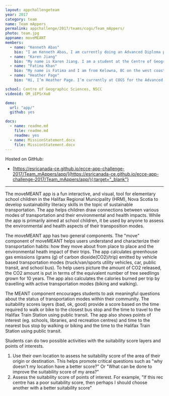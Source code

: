 ```yaml
---
layout: appchallengeteam
year: 2017
category: team
name: Team mAppers
permalink: appchallenge/2017/teams/cogs/Team_mAppers/
photo: team.jpg
appname: moveMEANT
members:
  - name: "Kenneth Abas"
    bio: "I am Kenneth Abas, I am currently doing an Advanced Diploma program in Geographic Sciences at the Centre of Geographic Sciences. I completed my Honours Bachelor of Science in Physical Geography at York University. I also received my certificate in GIS and Remote Sensing at York University."
  - name: "Karen Jiang"
    bio: "My name is Karen Jiang. I am a student at the Centre of Geographic Sciences (COGS) in Lawrencetown, Nova Scotia. Originally from Toronto, Ontario, I completed my Honours Bachelor of Science at the University of Toronto majoring in urban studies and human biology. At COGS I am currently studying advanced GIS and working on a project investigating the pricing and location of condominiums in the Greater Halifax Area. "
  - name: "Fatima Khan"
    bio: "My name is Fatima and I am from Kelowna, BC on the west coast.  It seems that I am on an academic journey across Canada. First, I completed my BSc in in Land Reclamation at the University of Alberta, Edmonton. Now, I am working on the Geographic Information Systems concentration of the Geographic Sciences Advanced Diploma at COGS in Lawrencetown, Nova Scotia- on the east coast!"
  - name: "Heather Page"
    bio: "Hi, I’m Heather Page. I’m currently at COGS for the Advanced Diploma in Geographic Sciences with a focus on GIS. Previously, I completed an undergraduate degree in Environmental Geoscience and Geomatics with a minor in Physics at the University of Guelph. My interests in STEM and problem solving are the reasons I decided to go into the field of GIS."

school: Centre of Geographic Sciences, NSCC
videoid: OM_iEPSrXu8

demo:
  url: "app/"
  github: yes

docs:
  - name: readme.md
    file: readme.md
    readme: yes
  - name: MissionStatement.docx
    file: MissionStatement.docx
---
```


Hosted on GitHub:
- [https://esricanada-ce.github.io/ecce-app-challenge-2017/Team_mAppers/app/](https://esricanada-ce.github.io/ecce-app-challenge-2017/Team_mAppers/app/){:target="_blank"}

---

The moveMEANT app is a fun interactive, and visual, tool for elementary school children in the Halifax Regional Municipality (HRM), Nova Scotia to develop sustainability literacy skills in the topic of sustainable transportation. The app helps children draw connections between various modes of transportation and their environmental and health impacts.  While the app is primarily aimed at school children, it be used by anyone to assess the environmental and health aspects of their transposition modes.

The moveMEANT app has two general components.
The "move" component of moveMEANT helps users understand and  characterize their transportation habits: how they move about from place to place and the environmental heath impact of their trips. The app calculates greenhouse gas emissions (grams (g) of carbon dioxide(CO2)/trip) emitted by vehicle based transportation modes (truck/van/sports utility vehicles, car, public transit, and school bus). To help users picture the amount of CO2 released, the CO2 amount is put in terms of the equivalent number of tree seedlings grown for 10 years. The app also calculates the calories burned per trip by  travelling with active transportation modes (biking and walking).

The MEANT component encourages students to ask meaningful questions about the status of  transportation modes within their community. The suitability scores layers (bad, ok, good) provide a score based on the time required to walk or bike to the closest bus stop and the time to travel to the Halifax Train Station using public transit. The app also shows points of interest (eg. schools, libraries, and recreation centres) and time to the nearest bus stop by walking or biking and the time to the Halifax Train Station using public transit.

Students can do two possible activities with the suitability score layers and points of interests.
1.  Use their own location to assess  he suitability score of the area of their origin or destination. This helps promote critical questions such as  "why doesn't my location have a better score?" Or "What can be done to improve the suitability score of my area?"
2. Assess the suitability score of points of interest. For example, "If this rec centre has a poor suitability score, then perhaps I should choose another with a better suitability score"
